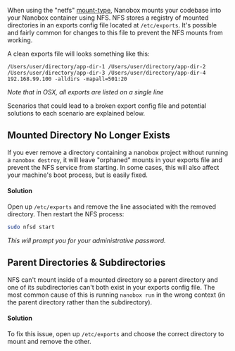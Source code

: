 When using the "netfs" [mount-type](/local-config/configure-nanobox/#mount-type), Nanobox mounts your codebase into your Nanobox container using NFS. NFS stores a registry of mounted directories in an exports config file located at `/etc/exports`. It's possible and fairly common for changes to this file to prevent the NFS mounts from working.

A clean exports file will looks something like this:

```
/Users/user/directory/app-dir-1 /Users/user/directory/app-dir-2 /Users/user/directory/app-dir-3 /Users/user/directory/app-dir-4 192.168.99.100 -alldirs -mapall=501:20
```

*Note that in OSX, all exports are listed on a single line*

Scenarios that could lead to a broken export config file and potential solutions to each scenario are explained below.

## Mounted Directory No Longer Exists
If you ever remove a directory containing a nanobox project without running a `nanobox destroy`, it will leave "orphaned" mounts in your exports file and prevent the NFS service from starting. In some cases, this will also affect your machine's boot process, but is easily fixed.

#### Solution
Open up `/etc/exports` and remove the line associated with the removed directory. Then restart the NFS process:

```bash
sudo nfsd start
```

*This will prompt you for your administrative password.*

## Parent Directories & Subdirectories
NFS can't mount inside of a mounted directory so a parent directory and one of its subdirectories can't both exist in your exports config file. The most common cause of this is running `nanobox run` in the wrong context (in the parent directory rather than the subdirectory).

#### Solution
To fix this issue, open up `/etc/exports` and choose the correct directory to mount and remove the other.
